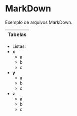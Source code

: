 # MarkDown
Exemplo de arquivos MarkDown.

| Tabelas |
|---------|

- Listas:
- **x**
  - a
  - b
  - c
- **y**
  - a
  - b
  - c
- **z**
  - a
  - b
  - c
 
